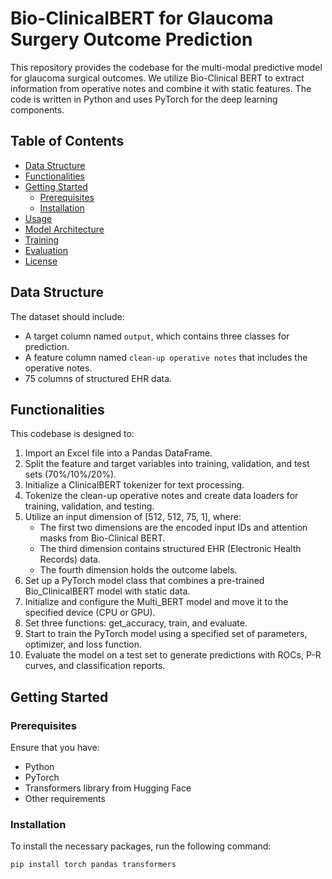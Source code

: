 # Bio-ClinicalBERT for Glaucoma Surgery Outcome Prediction

This repository provides the codebase for the multi-modal predictive model for glaucoma surgical outcomes. We utilize Bio-Clinical BERT to extract information from operative notes and combine it with static features. The code is written in Python and uses PyTorch for the deep learning components.

## Table of Contents
- [Data Structure](#data-structure)
- [Functionalities](#functionalities)
- [Getting Started](#getting-started)
  - [Prerequisites](#prerequisites)
  - [Installation](#installation)
- [Usage](#usage)
- [Model Architecture](#model-architecture)
- [Training](#training)
- [Evaluation](#evaluation)
- [License](#license)

## Data Structure

The dataset should include:

- A target column named `output`, which contains three classes for prediction.
- A feature column named `clean-up operative notes` that includes the operative notes.
- 75 columns of structured EHR data.

## Functionalities

This codebase is designed to:

1. Import an Excel file into a Pandas DataFrame.
2. Split the feature and target variables into training, validation, and test sets (70%/10%/20%).
3. Initialize a ClinicalBERT tokenizer for text processing.
4. Tokenize the clean-up operative notes and create data loaders for training, validation, and testing.
5. Utilize an input dimension of [512, 512, 75, 1], where:
   - The first two dimensions are the encoded input IDs and attention masks from Bio-Clinical BERT.
   - The third dimension contains structured EHR (Electronic Health Records) data.
   - The fourth dimension holds the outcome labels.
6. Set up a PyTorch model class that combines a pre-trained Bio_ClinicalBERT model with static data.
7. Initialize and configure the Multi_BERT model and move it to the specified device (CPU or GPU).
8. Set three functions: get_accuracy, train, and evaluate.
9. Start to train the PyTorch model using a specified set of parameters, optimizer, and loss function.
10. Evaluate the model on a test set to generate predictions with ROCs, P-R curves, and classification reports.

## Getting Started

### Prerequisites

Ensure that you have:
- Python 
- PyTorch
- Transformers library from Hugging Face
- Other requirements 

### Installation

To install the necessary packages, run the following command:

```bash
pip install torch pandas transformers
```

